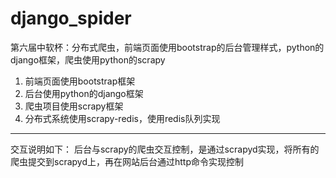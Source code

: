 # django_spider
第六届中软杯：分布式爬虫，前端页面使用bootstrap的后台管理样式，python的django框架，爬虫使用python的scrapy
1. 前端页面使用bootstrap框架
2. 后台使用python的django框架
3. 爬虫项目使用scrapy框架
4. 分布式系统使用scrapy-redis，使用redis队列实现
---
交互说明如下：
后台与scrapy的爬虫交互控制，是通过scrapyd实现，将所有的爬虫提交到scrapyd上，再在网站后台通过http命令实现控制
